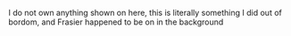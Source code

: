 I do not own anything shown on here, this is literally something I did out of bordom, and Frasier happened to be on in the background
